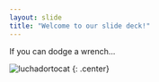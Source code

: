 ```yaml
---
layout: slide
title: "Welcome to our slide deck!"
---
```


If you can dodge a wrench...

![luchadortocat](https://octodex.github.com/images/luchadortocat.png)
{: .center}
